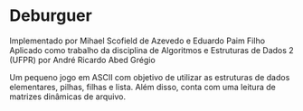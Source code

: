 # Deburguer
Implementado por Mihael Scofield de Azevedo e Eduardo Paim Filho
Aplicado como trabalho da disciplina de Algoritmos e Estruturas de Dados 2 (UFPR) por André Ricardo Abed Grégio

Um pequeno jogo em ASCII com objetivo de utilizar as estruturas de dados elementares, pilhas, filhas e lista.
Além disso, conta com uma leitura de matrizes dinâmicas de arquivo.
